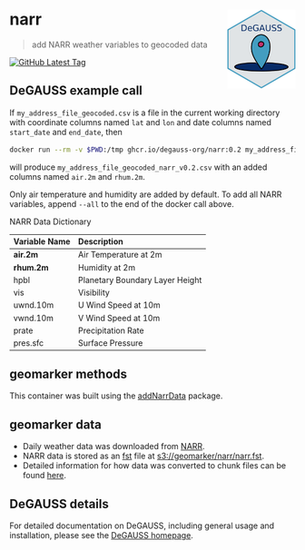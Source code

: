 # narr <a href='https://degauss-org.github.io/DeGAUSS/'><img src='https://github.com/degauss-org/degauss_template/blob/master/DeGAUSS_hex.png' align='right' height='138.5' /></a>

> add NARR weather variables to geocoded data

[![GitHub Latest Tag](https://img.shields.io/github/v/tag/degauss-org/narr)](https://github.com/degauss-org/narr/releases)

## DeGAUSS example call

If `my_address_file_geocoded.csv` is a file in the current working directory with coordinate columns named `lat` and `lon` and date columns named `start_date` and `end_date`, then

```sh
docker run --rm -v $PWD:/tmp ghcr.io/degauss-org/narr:0.2 my_address_file_geocoded.csv
```

will produce `my_address_file_geocoded_narr_v0.2.csv` with an added columns named `air.2m` and `rhum.2m`.

Only air temperature and humidity are added by default. To add all NARR variables, append `--all` to the end of the docker call above. 

NARR Data Dictionary

| Variable Name | Description                     |
|:--------------|:--------------------------------|
| **air.2m**        | Air Temperature at 2m           |
| **rhum.2m**       | Humidity at 2m                  |
| hpbl          | Planetary Boundary Layer Height |
| vis           | Visibility                      |
| uwnd.10m      | U Wind Speed at 10m             |
| vwnd.10m      | V Wind Speed at 10m             |
| prate         | Precipitation Rate              |
| pres.sfc      | Surface Pressure                |

## geomarker methods

This container was built using the [addNarrData](https://github.com/geomarker-io/addNarrData) package.

## geomarker data

- Daily weather data was downloaded from [NARR](https://www.ncdc.noaa.gov/data-access/model-data/model-datasets/north-american-regional-reanalysis-narr). 
- NARR data is stored as an [fst](https://github.com/fstpackage/fst) file at [s3://geomarker/narr/narr.fst](s3://geomarker/narr/narr.fst).
- Detailed information for how data was converted to chunk files can be found [here](https://github.com/geomarker-io/narr_raster_to_fst).

## DeGAUSS details

For detailed documentation on DeGAUSS, including general usage and installation, please see the [DeGAUSS homepage](https://degauss.org).
